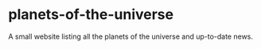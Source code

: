 # planets-of-the-universe
A small website listing all the planets of the universe and up-to-date news.
